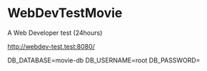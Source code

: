 # WebDevTestMovie
 

A Web Developer test (24hours)

http://webdev-test.test:8080/

DB_DATABASE=movie-db
DB_USERNAME=root
DB_PASSWORD=
